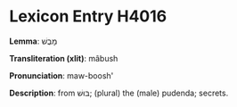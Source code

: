 # Lexicon Entry H4016

**Lemma**: מָבֻשׁ

**Transliteration (xlit)**: mâbush

**Pronunciation**: maw-boosh'

**Description**:
from בּוּשׁ; (plural) the (male) pudenda; secrets.
